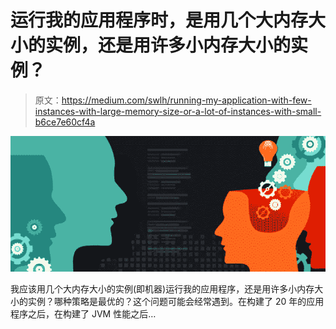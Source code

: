# 运行我的应用程序时，是用几个大内存大小的实例，还是用许多小内存大小的实例？

> 原文：<https://medium.com/swlh/running-my-application-with-few-instances-with-large-memory-size-or-a-lot-of-instances-with-small-b6ce7e60cf4a>

![](img/43b936d0cd594dbb34865d8f3e1cf417.png)

我应该用几个大内存大小的实例(即机器)运行我的应用程序，还是用许多小内存大小的实例？哪种策略是最优的？这个问题可能会经常遇到。在构建了 20 年的应用程序之后，在构建了 JVM 性能之后…